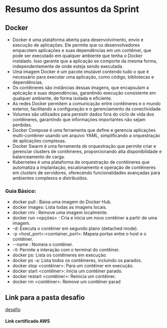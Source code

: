 # Resumo dos assuntos da Sprint
## Docker
* Docker é uma plataforma aberta para desenvolvimento, envio e execução de aplicações. Ele permite que os desenvolvedores empacotem aplicações e suas dependências em um contêiner, que pode ser executado em qualquer ambiente que tenha o Docker instalado. Isso garante que a aplicação se comporte da mesma forma, independentemente de onde esteja sendo executada.
* Uma imagem Docker é um pacote imutável contendo tudo o que é necessário para executar uma aplicação, como código, bibliotecas e dependências. 
* Os contêineres são instâncias dessas imagens, que encapsulam a aplicação e suas dependências, garantindo execução consistente em qualquer ambiente, de forma isolada e eficiente.
* As redes Docker permitem a comunicação entre contêineres e o mundo exterior, facilitando a configuração e o gerenciamento da conectividade.
* Volumes são utilizados para persistir dados fora do ciclo de vida dos contêineres, garantindo que informações importantes não sejam perdidas.
* Docker Compose é uma ferramenta que define e gerencia aplicações multi-contêiner usando um arquivo YAML, simplificando a orquestração de aplicações complexas.
* Docker Swarm é uma ferramenta de orquestração que permite criar e gerenciar clusters de contêineres, proporcionando alta disponibilidade e balanceamento de carga.
* Kubernetes é uma plataforma de orquestração de contêineres que automatiza a implantação, escalonamento e operação de contêineres em clusters de servidores, oferecendo funcionalidades avançadas para ambientes complexos e distribuídos. 

### Guia Básico:
* docker pull <imagem>: Baixa uma imagem do Docker Hub.
* docker images: Lista todas as imagens locais.
* docker rmi <imagem>: Remove uma imagem localmente.
* docker run <opções> <imagem>: Cria e inicia um novo contêiner a partir de uma imagem.
* -d: Executa o contêiner em segundo plano (detached mode).
* -p <host_port>:<container_port>: Mapeia portas entre o host e o contêiner.
* --name <nome>: Nomeia o contêiner.
* -it: Permite a interação com o terminal do contêiner.
* docker ps: Lista os contêineres em execução.
* docker ps -a: Lista todos os contêineres, incluindo os parados.
* docker stop <contêiner>: Para um contêiner em execução.
* docker start <contêiner>: Inicia um contêiner parado.
* docker restart <contêiner>: Reinicia um contêiner.
* docker rm <contêiner>: Remove um contêiner parad


## Link para a pasta desafio
[desafio](https://github.com/grazysb/Programa_de_Bolsas_Compass-UOL/blob/954e5fb5fcfc893be0cb151d43cdde9beb24ea05/desafio_s4.md)

#### Link certificado AWS
